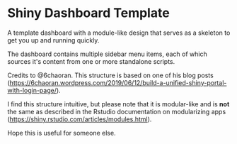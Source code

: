# Shiny Dashboard Template

A template dashboard with a module-like design that serves as a skeleton to get
you up and running quickly.

The dashboard contains multiple sidebar menu items, each of which sources it's 
content from one or more standalone scripts. 

Credits to @6chaoran. This structure is based on one of his blog posts 
(https://6chaoran.wordpress.com/2019/06/12/build-a-unified-shiny-portal-with-login-page/).

I find this structure intuitive, but please note that it is modular-like and is **not** 
the same as described in the Rstudio documentation on modularizing apps (https://shiny.rstudio.com/articles/modules.html).

Hope this is useful for someone else. 